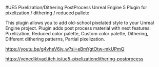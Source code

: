 #UE5 Pixelization/Dithering PostProcess
Unreal Engine 5 Plugin for pixelization / dithering / reduced pallete

This plugin allows you to add old-school pixelated style to your Unreal Engine project. 
Plugin adds post process material with next features: Pixelization, Reduced color palette, Custom color palette, Dithering, Different dithering patterns, Partial pixelization.

https://youtu.be/g4vheV6iv_w?si=eBmYgtOtw-mkUPmQ

https://venediktvad.itch.io/ue5-pixelizationdithering-postprocess
